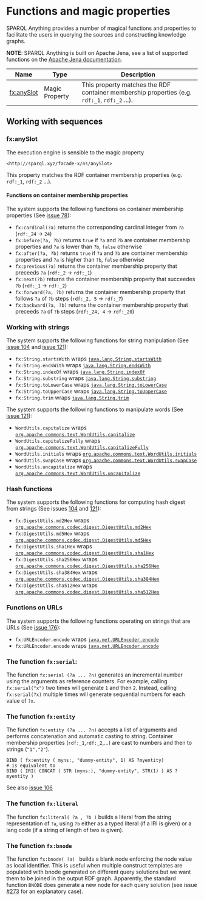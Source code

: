 # Functions and magic properties

SPARQL Anything provides a number of magical functions and properties to facilitate the users in querying the sources and constructing knowledge graphs.



**NOTE**: SPARQL Anything is built on Apache Jena, see a list of supported functions on the [Apache Jena documentation](https://jena.apache.org/documentation/query/library-function.html).


| Name                                                      | Type           | Description                                                                                      |
|-----------------------------------------------------------|----------------|--------------------------------------------------------------------------------------------------|
| [fx:anySlot](#fxanySlot) | Magic Property | This property matches the RDF container membership properties (e.g. ``rdf:_1``, ``rdf:_2`` ...). |



## Working with sequences

### fx:anySlot

The execution engine is sensible to the magic property

``<http://sparql.xyz/facade-x/ns/anySlot>``

This property matches the RDF container membership properties (e.g. ``rdf:_1``, ``rdf:_2`` ...).



#### Functions on container membership properties
The system supports the following functions on container membership properties (See [issue 78](https://github.com/SPARQL-Anything/sparql.anything/issues/78)):

- `fx:cardinal(?a)` returns the corresponding cardinal integer from `?a` (`rdf:_24` -> `24`)
- `fx:before(?a, ?b)` returns `true` if `?a` and `?b` are container membership properties and `?a` is lower than `?b`, `false` otherwise
- `fx:after(?a, ?b)`  returns `true` if `?a` and `?b` are container membership properties and `?a` is higher than `?b`, `false` otherwise
- `fx:previous(?a)` returns the container membership property that preceeds `?a` (`rdf:_2` -> `rdf:_1`)
- `fx:next(?b)` returns the container membership property that succeedes `?b` (`rdf:_1` -> `rdf:_2`)
- `fx:forward(?a, ?b)` returns the container membership property that follows `?a` of `?b` steps (`rdf:_2, 5` -> `rdf:_7`)
- `fx:backward(?a, ?b)` returns the container membership property that preceeds `?a` of `?b` steps (`rdf:_24, 4` -> `rdf:_20`)

### Working with strings
The system supports the following functions for string manipulation (See [issue 104](https://github.com/SPARQL-Anything/sparql.anything/issues/104) and [issue 121](https://github.com/SPARQL-Anything/sparql.anything/issues/121)):

- `fx:String.startsWith` wraps [`java.lang.String.startsWith`](https://docs.oracle.com/en/java/javase/11/docs/api/java.base/java/lang/String.html)
- `fx:String.endsWith` wraps [`java.lang.String.endsWith`](https://docs.oracle.com/en/java/javase/11/docs/api/java.base/java/lang/String.html)
- `fx:String.indexOf` wraps [`java.lang.String.indexOf`](https://docs.oracle.com/en/java/javase/11/docs/api/java.base/java/lang/String.html)
- `fx:String.substring` wraps [`java.lang.String.substring`](https://docs.oracle.com/en/java/javase/11/docs/api/java.base/java/lang/String.html)
- `fx:String.toLowerCase` wraps [`java.lang.String.toLowerCase`](https://docs.oracle.com/en/java/javase/11/docs/api/java.base/java/lang/String.html)
- `fx:String.toUpperCase` wraps [`java.lang.String.toUpperCase`](https://docs.oracle.com/en/java/javase/11/docs/api/java.base/java/lang/String.html)
- `fx:String.trim` wraps [`java.lang.String.trim`](https://docs.oracle.com/en/java/javase/11/docs/api/java.base/java/lang/String.html)

The system supports the following functions to manipulate words (See [issue 121](https://github.com/SPARQL-Anything/sparql.anything/issues/121)):

- `WordUtils.capitalize` wraps [`org.apache.commons.text.WordUtils.capitalize`](https://commons.apache.org/proper/commons-text/javadocs/api-release/org/apache/commons/text/WordUtils.html#capitalize(java.lang.String))
- `WordUtils.capitalizeFully` wraps [`org.apache.commons.text.WordUtils.capitalizeFully`](https://commons.apache.org/proper/commons-text/javadocs/api-release/org/apache/commons/text/WordUtils.html#capitalizeFully(java.lang.String))
- `WordUtils.initials` wraps [`org.apache.commons.text.WordUtils.initials`](https://commons.apache.org/proper/commons-text/javadocs/api-release/org/apache/commons/text/WordUtils.html#initials(java.lang.String))
- `WordUtils.swapCase` wraps [`org.apache.commons.text.WordUtils.swapCase`](https://commons.apache.org/proper/commons-text/javadocs/api-release/org/apache/commons/text/WordUtils.html#swapCase(java.lang.String))
- `WordUtils.uncapitalize` wraps [`org.apache.commons.text.WordUtils.uncapitalize`](https://commons.apache.org/proper/commons-text/javadocs/api-release/org/apache/commons/text/WordUtils.html#uncapitalize(java.lang.String))

### Hash functions
The system supports the following functions for computing hash digest from strings (See issues [104](https://github.com/SPARQL-Anything/sparql.anything/issues/104) and [121](https://github.com/SPARQL-Anything/sparql.anything/issues/121)):
- `fx:DigestUtils.md2Hex` wraps [`org.apache.commons.codec.digest.DigestUtils.md2Hex`](https://www.javadoc.io/doc/commons-codec/commons-codec/1.15/org/apache/commons/codec/digest/DigestUtils.html#md2Hex-java.lang.String-)
- `fx:DigestUtils.md5Hex` wraps [`org.apache.commons.codec.digest.DigestUtils.md5Hex`](https://www.javadoc.io/doc/commons-codec/commons-codec/1.15/org/apache/commons/codec/digest/DigestUtils.html#md5Hex-java.lang.String-)
- `fx:DigestUtils.sha1Hex` wraps [`org.apache.commons.codec.digest.DigestUtils.sha1Hex`](https://www.javadoc.io/doc/commons-codec/commons-codec/1.15/org/apache/commons/codec/digest/DigestUtils.html#sha1Hex-java.lang.String-)
- `fx:DigestUtils.sha256Hex` wraps [`org.apache.commons.codec.digest.DigestUtils.sha256Hex`](https://www.javadoc.io/doc/commons-codec/commons-codec/1.15/org/apache/commons/codec/digest/DigestUtils.html#sha256Hex-java.lang.String-)
- `fx:DigestUtils.sha384Hex` wraps [`org.apache.commons.codec.digest.DigestUtils.sha384Hex`](https://www.javadoc.io/doc/commons-codec/commons-codec/1.15/org/apache/commons/codec/digest/DigestUtils.html#sha384Hex-java.lang.String-)
- `fx:DigestUtils.sha512Hex` wraps [`org.apache.commons.codec.digest.DigestUtils.sha512Hex`](https://www.javadoc.io/doc/commons-codec/commons-codec/1.15/org/apache/commons/codec/digest/DigestUtils.html#sha512Hex-java.lang.String-)

### Functions on URLs
The system supports the following functions operating on strings that are URLs (See [issue 176](https://github.com/SPARQL-Anything/sparql.anything/issues/)):
- `fx:URLEncoder.encode` wraps [`java.net.URLEncoder.encode`](https://docs.oracle.com/en/java/javase/11/docs/api/java.base/java/net/URLEncoder.html#encode(java.lang.String,java.lang.String))
- `fx:URLEncoder.encode` wraps [`java.net.URLEncoder.encode`](https://docs.oracle.com/en/java/javase/11/docs/api/java.base/java/net/URLDecoder.html#decode(java.lang.String,java.lang.String))

### The function `fx:serial`:
The function `fx:serial (?a ... ?n)` generates an incremental number using the arguments as reference counters. For example, calling `fx:serial("x")` two times will generate `1` and then `2`. Instead, calling `fx:serial(?x)` multiple times will generate sequential numbers for each value of `?x`.

### The function `fx:entity`
The function `fx:entity (?a ... ?n)` accepts a list of arguments and performs concatenation and automatic casting to string. Container membership properties (`rdf:_1`,`rdf:_2`,...) are cast to numbers and then to strings (`"1","2"`).
```
BIND ( fx:entity ( myns:, "dummy-entity", 1) AS ?myentity)
# is equivalent to
BIND ( IRI( CONCAT ( STR (myns:), "dummy-entity", STR(1) ) AS ?myentity )
```
See also [issue 106](https://github.com/SPARQL-Anything/sparql.anything/issues/106)

### The function `fx:literal`
The function `fx:literal( ?a , ?b )` builds a literal from the string representation of `?a`, using `?b` either as a typed literal (if a IRI is given) or a lang code (if a string of length of two is given).

### The function `fx:bnode`
The function `fx:bnode( ?a) ` builds a blank node enforcing the node value as local identifier. This is useful when multiple construct templates are populated with bnode generated on different query solutions but we want them to be joined in the output RDF graph. Apparently, the standard function `BNODE` does generate a new node for each query solution (see issue [#273](https://github.com/SPARQL-Anything/sparql.anything/issues/273) for an explanatory case).
